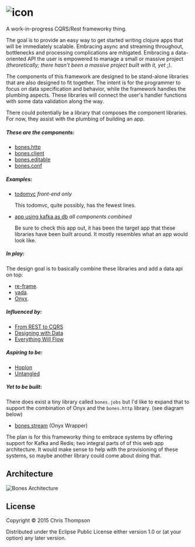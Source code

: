 # ![icon](https://cdn.rawgit.com/teaforthecat/bones/master/icon.svg)


A work-in-progress CQRS/Rest frameworky thing.

The goal is to provide an easy way to get started writing clojure apps that will
be immediately scalable. Embracing async and streaming throughout, bottlenecks and
processing complications are mitigated. Embracing a data-oriented API the user
is empowered to manage a small or massive project _(theoretically; there hasn't
been a massive project built with it, yet ;)_.

The components of this framework are designed to be stand-alone libraries that
are also designed to fit together. The intent is for the programmer to focus on
data specification and behavior, while the framework handles the plumbing
aspects. These libraries will connect the user's handler functions with some data
validation along the way.

There could potentially be a library that composes the component libraries. For
now, they assist with the plumbing of building an app.


##### These are the components:

- [bones.http](https://github.com/teaforthecat/bones-http)
- [bones.client](https://github.com/teaforthecat/bones-client)
- [bones.editable](https://github.com/teaforthecat/bones-editable)
- [bones.conf](https://github.com/teaforthecat/bones-conf)

##### Examples:

- [todomvc](https://github.com/teaforthecat/bones-todomvc) 
_front-end only_

  This todomvc, quite possibly, has the fewest lines.

- [app using kafka as db](https://github.com/teaforthecat/weather-report) 
_all components combined_

  Be sure to check this app out, it has been the target app that these libraries
  have been built around. It mostly resembles what an app would look like.


##### In play:

The design goal is to basically combine these libraries and add a data api on top:

- [re-frame](https://github.com/Day8/re-frame).
- [yada](https://github.com/juxt/yada).
- [Onyx](https://github.com/onyx-platform/onyx).


##### Influenced by:

- [From REST to CQRS](https://www.youtube.com/watch?v=qDNPQo9UmJA)
- [Designing with Data](https://www.youtube.com/watch?v=kP8wImz-x4w)
- [Everything Will Flow](https://www.youtube.com/watch?v=1bNOO3xxMc0)

##### Aspiring to be:

- [Hoplon](http://hoplon.io/)
- [Untangled](http://untangled-web.github.io/untangled/)


##### Yet to be built:

There does exist a tiny library called `bones.jobs` but I'd like to expand that
to support the combination of Onyx and the `bones.http` library. (see diagram below)

- [bones.stream](#) (Onyx Wrapper)

The plan is for this frameworky thing to embrace systems by offering support
for Kafka and Redis; two integral parts of of this web app architecture. It
would make sense to help with the provisioning of these systems, so maybe
another library could come about doing that.




## Architecture


![Bones Architecture](https://precursorapp.com/document/Bones-Architecture-17592205334814.svg?auth-token=)


## License

Copyright © 2015 Chris Thompson

Distributed under the Eclipse Public License either version 1.0 or (at
your option) any later version.
